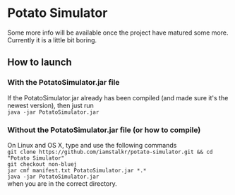 Potato Simulator
================

Some more info will be available once the project have matured some more. Currently it is a little bit boring.

How to launch
-----------

### With the PotatoSimulator.jar file ###

If the PotatoSimulator.jar already has been compiled (and made sure it's the newest version), then just run  
`java -jar PotatoSimulator.jar`

### Without the PotatoSimulator.jar file (or how to compile) ###

On Linux and OS X, type and use the following commands  
`git clone https://github.com/iamstalkr/potato-simulator.git && cd "Potato Simulator"`  
`git checkout non-bluej`  
`jar cmf manifest.txt PotatoSimulator.jar *.*`  
`java -jar PotatoSimulator.jar`  
when you are in the correct directory.